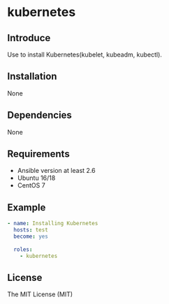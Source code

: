 # kubernetes

## Introduce
Use to install Kubernetes(kubelet, kubeadm, kubectl).

## Installation
None

## Dependencies
None

## Requirements
* Ansible version at least 2.6
* Ubuntu 16/18
* CentOS 7

## Example
```yaml
- name: Installing Kubernetes
  hosts: test
  become: yes
  
  roles:
    - kubernetes
```

## License
The MIT License (MIT)
